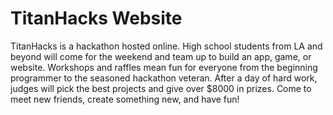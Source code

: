 # TitanHacks Website

TitanHacks is a hackathon hosted online. High school students from LA and beyond will come for the weekend and team up to build an app, game, or website. Workshops and raffles mean fun for everyone from the beginning programmer to the seasoned hackathon veteran. After a day of hard work, judges will pick the best projects and give over $8000 in prizes. Come to meet new friends, create something new, and have fun!
